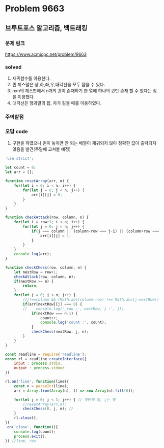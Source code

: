 # Problem 9663

## 브루트포스 알고리즘, 백트래킹

### 문제 링크
<https://www.acmicpc.net/problem/9663>

### solved
1. 재귀함수를 이용한다.
2. 퀸 체스말은 상,하,좌,우,대각선을 모두 잡을 수 있다.
3. nxn의 체스판에서 n개의 퀸이 존재하기 한 열에 하나의 퀸만 존재 할 수 있다는 점을 이용했다.
4. 대각선은 행과열의 합, 차가 같을 때를 이용하였다.

### 주의할점

### 오답 code
1. 구현을 하였으나 퀸이 놓이면 안 되는 배열이 재귀되지 않아 정확한 값이 출력되지 않음을 발견(주말에 고쳐볼 예정)
```javascript
'use strict';

let count = 0;
let arr = [];

function resetArray(arr, n) {
    for(let i = 0; i < n; i++) {
        for(let j = 0; j < n; j++) {
            arr[i][j] = 0;
        }
    }
}

function checkAttack(row, column, n) {
    for(let i = row+1; i < n; i++) {
        for(let j = 0; j < n; j++) {
            if(j === column || (column-row === j-i) || (column+row === j+i)) {
                arr[i][j] = 1;
            }
        }
    }
    console.log(arr);
}

function checkChess(row, column, n) {
    let nextRow = row+1;
    checkAttack(row, column, n);
    if(nextRow >= n) {
        return;
    }
    for(let j = 0; j < n; j++) {
        //j!==column && (Math.abs(column-row) !== Math.abs(j-nextRow)) && 
        if(arr[nextRow][j] === 0) {
        //    console.log('_row :', nextRow,'j :', j);
            if(nextRow === n-1) {
                count++;
                console.log('count :', count);
            }
            checkChess(nextRow, j, n);
        }
    }
}

const readline = require('readline');
const rl = readline.createInterface({
    input : process.stdin,
    output : process.stdout
})

rl.on('line', function(line){
    const n = parseInt(line);
    arr = Array.from(Array(n), () => new Array(n).fill(0));

    for(let j = 0; j < 1; j++) { // 첫번째 열, j는 행
        //resetArray(arr,n);
        checkChess(0, j, n); // 
    }
    rl.close();
})
.on('close', function(){
    console.log(count);
    process.exit();
}) //line, row
